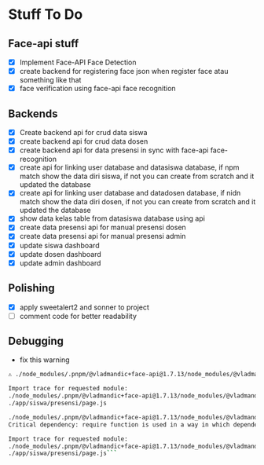 # Stuff To Do

## Face-api stuff
- [x] Implement Face-API Face Detection 
- [x] create backend for registering face json when register face atau something like that
- [x] face verification using face-api face recognition

## Backends
- [x] Create backend api for crud data siswa
- [x] create backend api for crud data dosen
- [x] create backend api for data presensi in sync with face-api face-recognition
- [x] create api for linking user database and datasiswa database, 
      if npm match show the data diri siswa, if not you can create from scratch and it updated the database
- [x] create api for linking user database and datadosen database, 
      if nidn match show the data diri dosen, if not you can create from scratch and it updated the database
- [x] show data kelas table from datasiswa database using api
- [x] create data presensi api for manual presensi dosen
- [x] create data presensi api for manual presensi admin
- [x] update siswa dashboard
- [x] update dosen dashboard
- [x] update admin dashboard

## Polishing
- [x] apply sweetalert2 and sonner to project
- [ ] comment code for better readability

## Debugging
- fix this warning
``` bash
⚠ ./node_modules/.pnpm/@vladmandic+face-api@1.7.13/node_modules/@vladmandic/face-api/dist/face-api.esm.js Critical dependency: require function is used in a way in which dependencies cannot be statically extracted

Import trace for requested module:
./node_modules/.pnpm/@vladmandic+face-api@1.7.13/node_modules/@vladmandic/face-api/dist/face-api.esm.js
./app/siswa/presensi/page.js

./node_modules/.pnpm/@vladmandic+face-api@1.7.13/node_modules/@vladmandic/face-api/dist/face-api.esm.js
Critical dependency: require function is used in a way in which dependencies cannot be statically extracted

Import trace for requested module:
./node_modules/.pnpm/@vladmandic+face-api@1.7.13/node_modules/@vladmandic/face-api/dist/face-api.esm.js
./app/siswa/presensi/page.js```